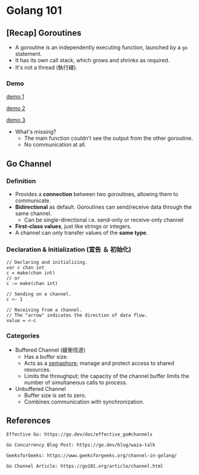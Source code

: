 # Golang 101

## [Recap] Goroutines

- A goroutine is an independently executing function, launched by a `go` statement.
- It has its own call stack, which grows and shrinks as required.
- It's not a thread (執行緒).

### Demo

[demo 1](https://github.com/wendyleeyuhuei/golang-101/tree/main/goroutine-1)

[demo 2](https://github.com/wendyleeyuhuei/golang-101/tree/main/goroutine-2)

[demo 3](https://github.com/wendyleeyuhuei/golang-101/tree/main/goroutine-3)

- What's missing?
  - The main function couldn't see the output from the other goroutine.
  - No communication at all.

## Go Channel

### Definition

- Provides a **connection** between two goroutines, allowing them to communicate. 
- **Bidirectional** as default. Goroutines can send/receive data through the same channel. 
  - Can be single-directional i.e. send-only or receive-only channel 
- **First-class values**, just like strings or integers. 
- A channel can only transfer values of the **same type**.

### Declaration & Initialization (宣告 ＆ 初始化)

```
// Declaring and initializing.
var c chan int
c = make(chan int)
// or
c := make(chan int)
```

```
// Sending on a channel.
c <- 1
```

```
// Receiving from a channel.
// The "arrow" indicates the direction of data flow.
value = <-c
```

### Categories

- Buffered Channel (緩衝信道)
  - Has a buffer size.
  - Acts as a [semaphore](https://www.keil.com/pack/doc/CMSIS/RTOS/html/group__CMSIS__RTOS__SemaphoreMgmt.html#details); manage and protect access to shared resources.
  - Limits the throughput; the capacity of the channel buffer limits the number of simultaneous calls to process.
- Unbuffered Channel
  - Buffer size is set to zero.
  - Combines communication with synchronization.

## References

```
Effective Go: https://go.dev/doc/effective_go#channels

Go Concurrency Blog Post: https://go.dev/blog/waza-talk

GeeksforGeeks: https://www.geeksforgeeks.org/channel-in-golang/

Go Channel Article: https://go101.org/article/channel.html
```

